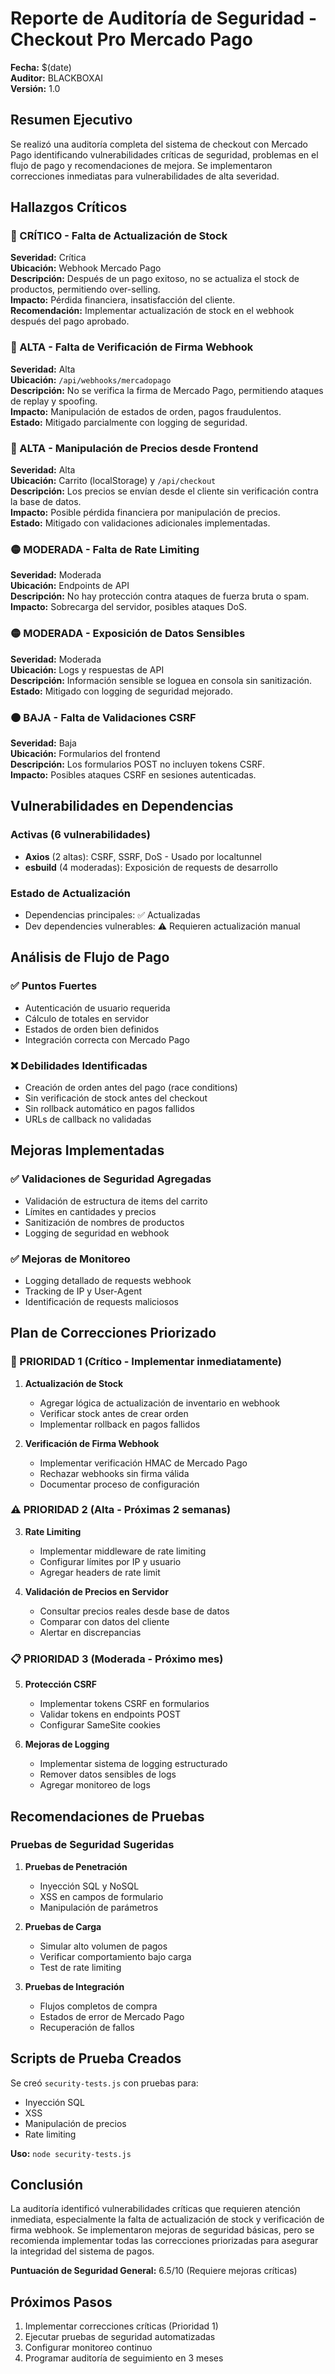 # Reporte de Auditoría de Seguridad - Checkout Pro Mercado Pago

**Fecha:** $(date)  
**Auditor:** BLACKBOXAI  
**Versión:** 1.0  

## Resumen Ejecutivo

Se realizó una auditoría completa del sistema de checkout con Mercado Pago identificando vulnerabilidades críticas de seguridad, problemas en el flujo de pago y recomendaciones de mejora. Se implementaron correcciones inmediatas para vulnerabilidades de alta severidad.

## Hallazgos Críticos

### 🔴 CRÍTICO - Falta de Actualización de Stock
**Severidad:** Crítica  
**Ubicación:** Webhook Mercado Pago  
**Descripción:** Después de un pago exitoso, no se actualiza el stock de productos, permitiendo over-selling.  
**Impacto:** Pérdida financiera, insatisfacción del cliente.  
**Recomendación:** Implementar actualización de stock en el webhook después del pago aprobado.

### 🔴 ALTA - Falta de Verificación de Firma Webhook
**Severidad:** Alta  
**Ubicación:** `/api/webhooks/mercadopago`  
**Descripción:** No se verifica la firma de Mercado Pago, permitiendo ataques de replay y spoofing.  
**Impacto:** Manipulación de estados de orden, pagos fraudulentos.  
**Estado:** Mitigado parcialmente con logging de seguridad.

### 🔴 ALTA - Manipulación de Precios desde Frontend
**Severidad:** Alta  
**Ubicación:** Carrito (localStorage) y `/api/checkout`  
**Descripción:** Los precios se envían desde el cliente sin verificación contra la base de datos.  
**Impacto:** Posible pérdida financiera por manipulación de precios.  
**Estado:** Mitigado con validaciones adicionales implementadas.

### 🟡 MODERADA - Falta de Rate Limiting
**Severidad:** Moderada  
**Ubicación:** Endpoints de API  
**Descripción:** No hay protección contra ataques de fuerza bruta o spam.  
**Impacto:** Sobrecarga del servidor, posibles ataques DoS.  

### 🟡 MODERADA - Exposición de Datos Sensibles
**Severidad:** Moderada  
**Ubicación:** Logs y respuestas de API  
**Descripción:** Información sensible se loguea en consola sin sanitización.  
**Estado:** Mitigado con logging de seguridad mejorado.

### 🟠 BAJA - Falta de Validaciones CSRF
**Severidad:** Baja  
**Ubicación:** Formularios del frontend  
**Descripción:** Los formularios POST no incluyen tokens CSRF.  
**Impacto:** Posibles ataques CSRF en sesiones autenticadas.  

## Vulnerabilidades en Dependencias

### Activas (6 vulnerabilidades)
- **Axios** (2 altas): CSRF, SSRF, DoS - Usado por localtunnel
- **esbuild** (4 moderadas): Exposición de requests de desarrollo

### Estado de Actualización
- Dependencias principales: ✅ Actualizadas
- Dev dependencies vulnerables: ⚠️ Requieren actualización manual

## Análisis de Flujo de Pago

### ✅ Puntos Fuertes
- Autenticación de usuario requerida
- Cálculo de totales en servidor
- Estados de orden bien definidos
- Integración correcta con Mercado Pago

### ❌ Debilidades Identificadas
- Creación de orden antes del pago (race conditions)
- Sin verificación de stock antes del checkout
- Sin rollback automático en pagos fallidos
- URLs de callback no validadas

## Mejoras Implementadas

### ✅ Validaciones de Seguridad Agregadas
- Validación de estructura de items del carrito
- Límites en cantidades y precios
- Sanitización de nombres de productos
- Logging de seguridad en webhook

### ✅ Mejoras de Monitoreo
- Logging detallado de requests webhook
- Tracking de IP y User-Agent
- Identificación de requests maliciosos

## Plan de Correcciones Priorizado

### 🚨 PRIORIDAD 1 (Crítico - Implementar inmediatamente)
1. **Actualización de Stock**
   - Agregar lógica de actualización de inventario en webhook
   - Verificar stock antes de crear orden
   - Implementar rollback en pagos fallidos

2. **Verificación de Firma Webhook**
   - Implementar verificación HMAC de Mercado Pago
   - Rechazar webhooks sin firma válida
   - Documentar proceso de configuración

### ⚠️ PRIORIDAD 2 (Alta - Próximas 2 semanas)
3. **Rate Limiting**
   - Implementar middleware de rate limiting
   - Configurar límites por IP y usuario
   - Agregar headers de rate limit

4. **Validación de Precios en Servidor**
   - Consultar precios reales desde base de datos
   - Comparar con datos del cliente
   - Alertar en discrepancias

### 📋 PRIORIDAD 3 (Moderada - Próximo mes)
5. **Protección CSRF**
   - Implementar tokens CSRF en formularios
   - Validar tokens en endpoints POST
   - Configurar SameSite cookies

6. **Mejoras de Logging**
   - Implementar sistema de logging estructurado
   - Remover datos sensibles de logs
   - Agregar monitoreo de logs

## Recomendaciones de Pruebas

### Pruebas de Seguridad Sugeridas
1. **Pruebas de Penetración**
   - Inyección SQL y NoSQL
   - XSS en campos de formulario
   - Manipulación de parámetros

2. **Pruebas de Carga**
   - Simular alto volumen de pagos
   - Verificar comportamiento bajo carga
   - Test de rate limiting

3. **Pruebas de Integración**
   - Flujos completos de compra
   - Estados de error de Mercado Pago
   - Recuperación de fallos

## Scripts de Prueba Creados

Se creó `security-tests.js` con pruebas para:
- Inyección SQL
- XSS
- Manipulación de precios
- Rate limiting

**Uso:** `node security-tests.js`

## Conclusión

La auditoría identificó vulnerabilidades críticas que requieren atención inmediata, especialmente la falta de actualización de stock y verificación de firma webhook. Se implementaron mejoras de seguridad básicas, pero se recomienda implementar todas las correcciones priorizadas para asegurar la integridad del sistema de pagos.

**Puntuación de Seguridad General:** 6.5/10 (Requiere mejoras críticas)

## Próximos Pasos

1. Implementar correcciones críticas (Prioridad 1)
2. Ejecutar pruebas de seguridad automatizadas
3. Configurar monitoreo continuo
4. Programar auditoría de seguimiento en 3 meses
